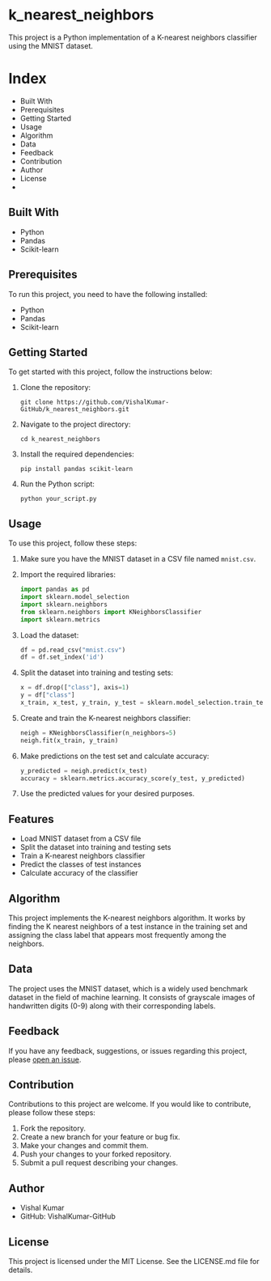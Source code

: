 # k_nearest_neighbors

This project is a Python implementation of a K-nearest neighbors classifier using the MNIST dataset.
# Index

- Built With
- Prerequisites
- Getting Started
- Usage
- Algorithm
- Data
- Feedback
- Contribution
- Author
- License
- 
## Built With
- Python
- Pandas
- Scikit-learn

## Prerequisites
To run this project, you need to have the following installed:
- Python 
- Pandas 
- Scikit-learn 

## Getting Started
To get started with this project, follow the instructions below:

1. Clone the repository:
   ```
   git clone https://github.com/VishalKumar-GitHub/k_nearest_neighbors.git
   ```

2. Navigate to the project directory:
   ```
   cd k_nearest_neighbors
   ```

3. Install the required dependencies:
   ```
   pip install pandas scikit-learn
   ```

4. Run the Python script:
   ```
   python your_script.py
   ```

## Usage
To use this project, follow these steps:

1. Make sure you have the MNIST dataset in a CSV file named `mnist.csv`.

2. Import the required libraries:
   ```python
   import pandas as pd
   import sklearn.model_selection
   import sklearn.neighbors
   from sklearn.neighbors import KNeighborsClassifier
   import sklearn.metrics
   ```

3. Load the dataset:
   ```python
   df = pd.read_csv("mnist.csv")
   df = df.set_index('id')
   ```

4. Split the dataset into training and testing sets:
   ```python
   x = df.drop(["class"], axis=1)
   y = df["class"] 
   x_train, x_test, y_train, y_test = sklearn.model_selection.train_test_split(x, y)
   ```

5. Create and train the K-nearest neighbors classifier:
   ```python
   neigh = KNeighborsClassifier(n_neighbors=5)
   neigh.fit(x_train, y_train)
   ```

6. Make predictions on the test set and calculate accuracy:
   ```python
   y_predicted = neigh.predict(x_test)
   accuracy = sklearn.metrics.accuracy_score(y_test, y_predicted)
   ```

7. Use the predicted values for your desired purposes.

## Features
- Load MNIST dataset from a CSV file
- Split the dataset into training and testing sets
- Train a K-nearest neighbors classifier
- Predict the classes of test instances
- Calculate accuracy of the classifier

## Algorithm
This project implements the K-nearest neighbors algorithm. It works by finding the K nearest neighbors of a test instance in the training set and assigning the class label that appears most frequently among the neighbors.

## Data
The project uses the MNIST dataset, which is a widely used benchmark dataset in the field of machine learning. It consists of grayscale images of handwritten digits (0-9) along with their corresponding labels.

## Feedback
If you have any feedback, suggestions, or issues regarding this project, please [open an issue](https://github.com/VishalKumar-GitHub/k_nearest_neighbors/issues).


## Contribution
Contributions to this project are welcome. If you would like to contribute, please follow these steps:
1. Fork the repository.
2. Create a new branch for your feature or bug fix.
3. Make your changes and commit them.
4. Push your changes to your forked repository.
5. Submit a pull request describing your changes.

## Author
- Vishal Kumar
- GitHub: VishalKumar-GitHub

## License
This project is licensed under the MIT License. See the LICENSE.md file for details.
